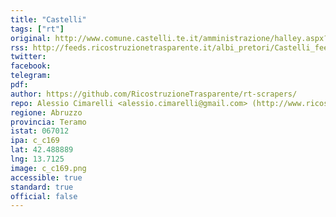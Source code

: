 ```yaml
---
title: "Castelli"
tags: ["rt"]
original: http://www.comune.castelli.te.it/amministrazione/halley.aspx?ID=304
rss: http://feeds.ricostruzionetrasparente.it/albi_pretori/Castelli_feed.xml
twitter: 
facebook: 
telegram: 
pdf: 
author: https://github.com/RicostruzioneTrasparente/rt-scrapers/
repo: Alessio Cimarelli <alessio.cimarelli@gmail.com> (http://www.ricostruzionetrasparente.it)
regione: Abruzzo
provincia: Teramo
istat: 067012
ipa: c_c169
lat: 42.488889
lng: 13.7125
image: c_c169.png
accessible: true
standard: true
official: false
---
```

